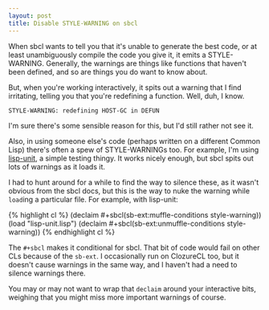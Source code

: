 ```yaml
---
layout: post
title: Disable STYLE-WARNING on sbcl
---
```


When sbcl wants to tell you that it's unable to generate the best code,
or at least unambiguously compile the code you give it, it emits a
STYLE-WARNING. Generally, the warnings are things like functions that
haven't been defined, and so are things you do want to know about.

But, when you're working interactively, it spits out a warning that I
find irritating, telling you that you're redefining a function. Well,
duh, I know.

    STYLE-WARNING: redefining HOST-GC in DEFUN

I'm sure there's some sensible reason for this, but I'd still rather not
see it.

Also, in using someone else's code (perhaps written on a different
Common Lisp) there's often a spew of STYLE-WARNINGs too. For example,
I'm using
[lisp-unit](http://www.cs.northwestern.edu/academics/courses/325/readings/lisp-unit.html),
a simple testing thingy. It works nicely enough, but sbcl spits out lots
of warnings as it loads it.

I had to hunt around for a while to find the way to silence these, as it
wasn't obvious from the sbcl docs, but this is the way to nuke the
warning while `load`ing a particular file. For example, with lisp-unit:

{% highlight cl %}
(declaim #+sbcl(sb-ext:muffle-conditions style-warning))
(load "lisp-unit.lisp")
(declaim #+sbcl(sb-ext:unmuffle-conditions style-warning))
{% endhighlight cl %}

The `#+sbcl` makes it conditional for sbcl. That bit of code would fail
on other CLs because of the `sb-ext`. I occasionally run on ClozureCL
too, but it doesn't cause warnings in the same way, and I haven't had a
need to silence warnings there.

You may or may not want to wrap that `declaim` around your interactive
bits, weighing that you might miss more important warnings of course.

